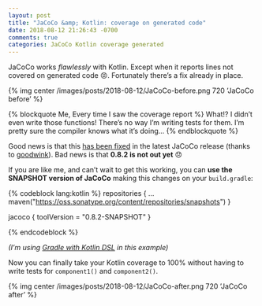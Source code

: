 ```yaml
---
layout: post
title: "JaCoCo &amp; Kotlin: coverage on generated code"
date: 2018-08-12 21:26:43 -0700
comments: true
categories: JaCoCo Kotlin coverage generated
---
```


JaCoCo works _flawlessly_ with Kotlin. Except when it reports lines not covered on generated code 😡. Fortunately there’s a fix already in place.

<!--more-->

{% img center /images/posts/2018-08-12/JaCoCo-before.png 720 ’JaCoCo before’ %}

{% blockquote Me, Every time I saw the coverage report %}
What!? I didn’t even write those functions! There’s no way I’m writing tests for them. I’m pretty sure the compiler knows what it’s doing…
{% endblockquote %}

Good news is that this [has been fixed][1] in the latest JaCoCo release (thanks to [goodwink][2]). Bad news is that **0.8.2 is not out yet** 😞

If you are like me, and can’t wait to get this working, you can **use the SNAPSHOT version of JaCoCo** making this changes on your `build.gradle`:

{% codeblock lang:kotlin %}
repositories {
	…
	maven("https://oss.sonatype.org/content/repositories/snapshots")
}

jacoco {
	toolVersion = "0.8.2-SNAPSHOT"
}

{% endcodeblock %}

_(I’m using [Gradle with Kotlin DSL][3] in this example)_

Now you can finally take your Kotlin coverage to 100% without having to write tests for `component1()` and `component2()`.

{% img center /images/posts/2018-08-12/JaCoCo-after.png 720 ’JaCoCo after’ %}

[1]:	https://github.com/goodwinnk
[2]:	https://github.com/goodwinnk
[3]:	https://github.com/gradle/kotlin-dsl